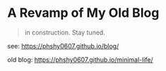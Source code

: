 # A Revamp of My Old Blog

> in construction. Stay tuned.

see: https://phshy0607.github.io/blog/

old blog: https://phshy0607.github.io/minimal-life/
